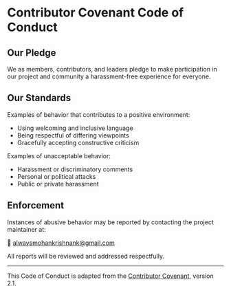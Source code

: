 # Contributor Covenant Code of Conduct

## Our Pledge

We as members, contributors, and leaders pledge to make participation in our project and community a harassment-free experience for everyone.

## Our Standards

Examples of behavior that contributes to a positive environment:
- Using welcoming and inclusive language
- Being respectful of differing viewpoints
- Gracefully accepting constructive criticism

Examples of unacceptable behavior:
- Harassment or discriminatory comments
- Personal or political attacks
- Public or private harassment

## Enforcement

Instances of abusive behavior may be reported by contacting the project maintainer at:

📧 alwaysmohankrishnank@gmail.com

All reports will be reviewed and addressed respectfully.

---

This Code of Conduct is adapted from the [Contributor Covenant](https://www.contributor-covenant.org), version 2.1.

